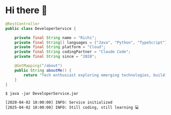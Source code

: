 # Hi there 👋

```java
@RestController
public class DeveloperService {

    private final String name = "Richi";
    private final String[] languages = {"Java", "Python", "TypeScript"};
    private final String platform = "Cloud";
    private final String codingPartner = "Claude Code";
    private final String since = "2020";

    @GetMapping("/about")
    public String aboutMe() {
        return "Tech enthusiast exploring emerging technologies, building projects and bringing ideas into production";
    }
}
```

```text
$ java -jar DeveloperService.jar

[2020-04-02 10:00:00] INFO: Service initialized
[2025-04-02 10:00:00] INFO: Still coding, still learning 💻
```

<!--
**Hansehart/hansehart** is a ✨ _special_ ✨ repository because its `README.md` (this file) appears on your GitHub profile.

Here are some ideas to get you started:

- 🔭 I’m currently working on ...
- 🌱 I’m currently learning ...
- 👯 I’m looking to collaborate on ...
- 🤔 I’m looking for help with ...
- 💬 Ask me about ...
- 📫 How to reach me: ...
- 😄 Pronouns: ...
- ⚡ Fun fact: ...
-->
